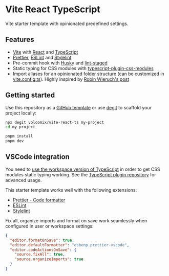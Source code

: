 # Vite React TypeScript

Vite starter template with opinionated predefined settings.

## Features

- [Vite](https://vitejs.dev/) with [React](https://reactjs.org/) and [TypeScript](https://www.typescriptlang.org/)
- [Prettier](https://prettier.io/), [ESLint](https://eslint.org/) and [Stylelint](https://stylelint.io/)
- Pre-commit hook with [Husky](https://typicode.github.io/husky/) and [lint-staged](https://github.com/okonet/lint-staged)
- Static typing for CSS modules with [typescript-plugin-css-modules](https://github.com/mrmckeb/typescript-plugin-css-modules)
- Import aliases for an opinionated folder structure (can be customized in [vite.config.ts](vite.config.ts)). Highly inspired by [Robin Wieruch's post](https://www.robinwieruch.de/react-folder-structure)

## Getting started

Use this repository as a [GitHub template](https://github.com/Volcomix/vite-react-ts/generate) or use [degit](https://github.com/Rich-Harris/degit) to scaffold your project locally:

```bash
npx degit volcomix/vite-react-ts my-project
cd my-project

pnpm install
pnpm dev
```

## VSCode integration

You need to [use the workspace version of TypeScript](https://code.visualstudio.com/docs/typescript/typescript-compiling#_using-the-workspace-version-of-typescript) in order to get CSS modules static typing working. See the [TypeScript plugin repository](https://github.com/mrmckeb/typescript-plugin-css-modules#visual-studio-code) for advanced usage.

This starter template works well with the following extensions:

- [Prettier - Code formatter](https://marketplace.visualstudio.com/items?itemName=esbenp.prettier-vscode)
- [ESLint](https://marketplace.visualstudio.com/items?itemName=dbaeumer.vscode-eslint)
- [Stylelint](https://marketplace.visualstudio.com/items?itemName=stylelint.vscode-stylelint)

Fix all, organize imports and format on save work seamlessly when configured in user or workspace settings:

```json
{
  "editor.formatOnSave": true,
  "editor.defaultFormatter": "esbenp.prettier-vscode",
  "editor.codeActionsOnSave": {
    "source.fixAll": true,
    "source.organizeImports": true
  }
}
```
